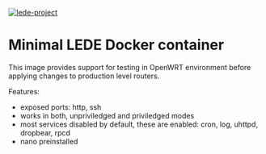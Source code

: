 [appurl]: https://lede-project.org
[![lede-project](https://openwrt.org/.styles/img/openwrt-logo.png)][appurl]

# Minimal LEDE Docker container

This image provides support for testing in OpenWRT environment before applying changes to production level routers.

Features:
 - exposed ports: http, ssh
 - works in both, unpriviledged and priviledged modes
 - most services disabled by default, these are enabled: cron, log, uhttpd, dropbear, rpcd
 - nano preinstalled
